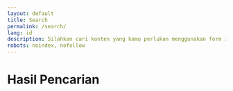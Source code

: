```yaml
---
layout: default
title: Search
permalink: /search/
lang: id
description: Silahkan cari konten yang kamu perlukan menggunakan form ini.
robots: noindex, nofollow
---
```

<h1 class="main-heading">Hasil Pencarian</h1>
<div id="results" class="post-containers"></div>
<script src="https://unpkg.com/lunr/lunr.js"></script>
<script>
(()=>{document.addEventListener("DOMContentLoaded",()=>{const e=document.getElementById("search-box"),t=document.getElementById("results");if(!t)return console.error("Results container not found.");const n=new URLSearchParams(window.location.search).get("q")||"";e.value=n,fetch("/search.json").then(e=>e.json()).then(r=>{const a=lunr(function(){this.ref("url"),this.field("title"),this.field("content"),r.forEach(e=>this.add(e))}),d=e=>{const n=a.search(e);t.innerHTML=n.length?"":"<div class=\"no-results\">No results found.</div>",n.forEach(e=>{const n=r.find(t=>t.url===e.ref);n&&o(n)})},s=e=>{t.innerHTML="",e.forEach(o)},o=e=>{const n=document.createElement("article");n.className="post-container",n.innerHTML=`${e.image?`<div class="post-image"><a href="${e.url}" title="${e.title}"><img src="${e.image}" alt="${e.title}" /></a></div>`:""}<div class="post-content"><h2><a href="${e.url}" title="${e.title}">${e.title}</a></h2>${e.author?`<p class="author"><strong>Author:</strong> ${e.author}</p>`:""}<p class="summary">${e.content}</p></div>`,t.appendChild(n)};n.trim()?d(n):s(r),e.addEventListener("input",function(){this.value.trim()?d(this.value):s(r)})}).catch(e=>console.error("Error fetching search.json:",e))})})();
</script>